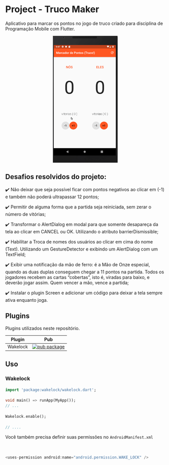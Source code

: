 <h1> Project - Truco Maker </h1>

Aplicativo para marcar os pontos no jogo de truco criado para disciplina de Programação Mobile com Flutter.

<p align="center">
    <img src="images/func.gif" height="400"/>


</p>

## Desafios resolvidos do projeto:

:heavy_check_mark: Não deixar que seja possível ficar com pontos negativos ao clicar em (-1) e também não poderá ultrapassar 12 pontos;

:heavy_check_mark: Permitir de alguma forma que a partida seja reiniciada, sem zerar o número de vitórias;

:heavy_check_mark: Transformar o AlertDialog em modal para que somente desapareça da tela ao clicar em CANCEL ou OK. Utilizando                              o atributo barrierDismissible;

:heavy_check_mark: Habilitar a Troca de nomes dos usuários ao clicar em cima do nome (Text). Utilizando um GestureDetector e exibindo um AlertDialog com um TextField;

:heavy_check_mark: Exibir uma notificação da mão de ferro: é a Mão de Onze especial, quando as duas duplas conseguem chegar a 11 pontos na                    partida. Todos os jogadores recebem as cartas “cobertas”, isto é, viradas para baixo, e deverão jogar assim. Quem                          vencer a mão, vence a partida;

:heavy_check_mark: Instalar o plugin Screen e adicionar um código para deixar a tela sempre ativa enquanto joga.

## Plugins

Plugins utilizados neste repositório.

| Plugin   | Pub                                                                                            |
| -------- | ---------------------------------------------------------------------------------------------- |
| Wakelock | [![pub package](https://img.shields.io/pub/v/wakelock.svg)](https://pub.dev/packages/wakelock) |

## Uso

### Wakelock

```dart
import 'package:wakelock/wakelock.dart';

void main() => runApp(MyApp());
// ...

Wakelock.enable();

// ....
```

Você também precisa definir suas permissões no ```AndroidManifest.xml```

```dart


<uses-permission android:name="android.permission.WAKE_LOCK" />
```
